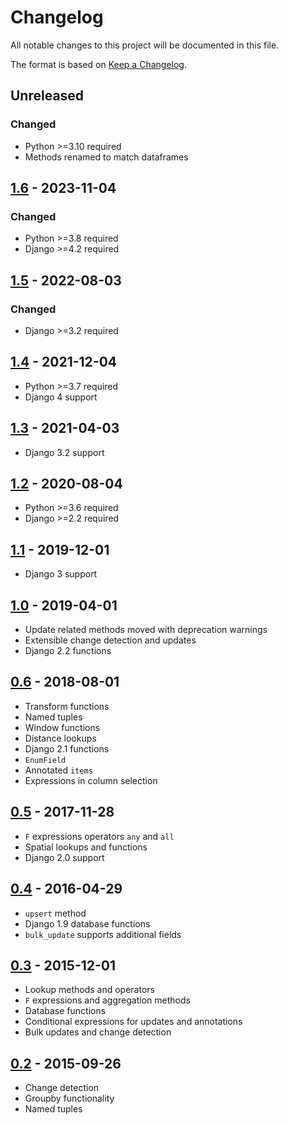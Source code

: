 # Changelog
All notable changes to this project will be documented in this file.

The format is based on [Keep a Changelog](https://keepachangelog.com/en/1.1.0/).

## Unreleased
### Changed
* Python >=3.10 required
* Methods renamed to match dataframes

## [1.6](https://pypi.org/project/django-model-values/1.6/) - 2023-11-04
### Changed
* Python >=3.8 required
* Django >=4.2 required

## [1.5](https://pypi.org/project/django-model-values/1.5/) - 2022-08-03
### Changed
* Django >=3.2 required

## [1.4](https://pypi.org/project/django-model-values/1.4/) - 2021-12-04
* Python >=3.7 required
* Django 4 support

## [1.3](https://pypi.org/project/django-model-values/1.3/) - 2021-04-03
* Django 3.2 support

## [1.2](https://pypi.org/project/django-model-values/1.2/) - 2020-08-04
* Python >=3.6 required
* Django >=2.2 required

## [1.1](https://pypi.org/project/django-model-values/1.1/) - 2019-12-01
* Django 3 support

## [1.0](https://pypi.org/project/django-model-values/1.0/) - 2019-04-01
* Update related methods moved with deprecation warnings
* Extensible change detection and updates
* Django 2.2 functions

## [0.6](https://pypi.org/project/django-model-values/0.6/) - 2018-08-01
* Transform functions
* Named tuples
* Window functions
* Distance lookups
* Django 2.1 functions
* `EnumField`
* Annotated `items`
* Expressions in column selection

## [0.5](https://pypi.org/project/django-model-values/0.5/) - 2017-11-28
* `F` expressions operators `any` and `all`
* Spatial lookups and functions
* Django 2.0 support

## [0.4](https://pypi.org/project/django-model-values/0.4/) - 2016-04-29
* `upsert` method
* Django 1.9 database functions
* `bulk_update` supports additional fields

## [0.3](https://pypi.org/project/django-model-values/0.3/) - 2015-12-01
* Lookup methods and operators
* `F` expressions and aggregation methods
* Database functions
* Conditional expressions for updates and annotations
* Bulk updates and change detection

## [0.2](https://pypi.org/project/django-model-values/0.2/) - 2015-09-26
* Change detection
* Groupby functionality
* Named tuples
